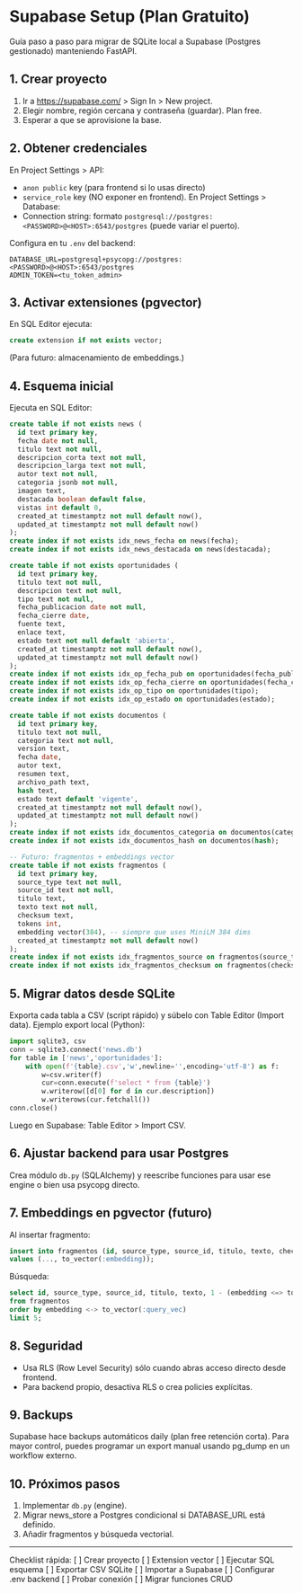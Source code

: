 # Supabase Setup (Plan Gratuito)

Guía paso a paso para migrar de SQLite local a Supabase (Postgres gestionado) manteniendo FastAPI.

## 1. Crear proyecto
1. Ir a https://supabase.com/ > Sign In > New project.
2. Elegir nombre, región cercana y contraseña (guardar). Plan free.
3. Esperar a que se aprovisione la base.

## 2. Obtener credenciales
En Project Settings > API:
- `anon public` key (para frontend si lo usas directo) 
- `service_role` key (NO exponer en frontend).
En Project Settings > Database:
- Connection string: formato `postgresql://postgres:<PASSWORD>@<HOST>:6543/postgres` (puede variar el puerto).

Configura en tu `.env` del backend:
```
DATABASE_URL=postgresql+psycopg://postgres:<PASSWORD>@<HOST>:6543/postgres
ADMIN_TOKEN=<tu_token_admin>
```

## 3. Activar extensiones (pgvector)
En SQL Editor ejecuta:
```sql
create extension if not exists vector;
```
(Para futuro: almacenamiento de embeddings.)

## 4. Esquema inicial
Ejecuta en SQL Editor:
```sql
create table if not exists news (
  id text primary key,
  fecha date not null,
  titulo text not null,
  descripcion_corta text not null,
  descripcion_larga text not null,
  autor text not null,
  categoria jsonb not null,
  imagen text,
  destacada boolean default false,
  vistas int default 0,
  created_at timestamptz not null default now(),
  updated_at timestamptz not null default now()
);
create index if not exists idx_news_fecha on news(fecha);
create index if not exists idx_news_destacada on news(destacada);

create table if not exists oportunidades (
  id text primary key,
  titulo text not null,
  descripcion text not null,
  tipo text not null,
  fecha_publicacion date not null,
  fecha_cierre date,
  fuente text,
  enlace text,
  estado text not null default 'abierta',
  created_at timestamptz not null default now(),
  updated_at timestamptz not null default now()
);
create index if not exists idx_op_fecha_pub on oportunidades(fecha_publicacion);
create index if not exists idx_op_fecha_cierre on oportunidades(fecha_cierre);
create index if not exists idx_op_tipo on oportunidades(tipo);
create index if not exists idx_op_estado on oportunidades(estado);

create table if not exists documentos (
  id text primary key,
  titulo text not null,
  categoria text not null,
  version text,
  fecha date,
  autor text,
  resumen text,
  archivo_path text,
  hash text,
  estado text default 'vigente',
  created_at timestamptz not null default now(),
  updated_at timestamptz not null default now()
);
create index if not exists idx_documentos_categoria on documentos(categoria);
create index if not exists idx_documentos_hash on documentos(hash);

-- Futuro: fragmentos + embeddings vector
create table if not exists fragmentos (
  id text primary key,
  source_type text not null,
  source_id text not null,
  titulo text,
  texto text not null,
  checksum text,
  tokens int,
  embedding vector(384), -- siempre que uses MiniLM 384 dims
  created_at timestamptz not null default now()
);
create index if not exists idx_fragmentos_source on fragmentos(source_type, source_id);
create index if not exists idx_fragmentos_checksum on fragmentos(checksum);
```

## 5. Migrar datos desde SQLite
Exporta cada tabla a CSV (script rápido) y súbelo con Table Editor (Import data).
Ejemplo export local (Python):
```python
import sqlite3, csv
conn = sqlite3.connect('news.db')
for table in ['news','oportunidades']:
    with open(f'{table}.csv','w',newline='',encoding='utf-8') as f:
        w=csv.writer(f)
        cur=conn.execute(f'select * from {table}')
        w.writerow([d[0] for d in cur.description])
        w.writerows(cur.fetchall())
conn.close()
```
Luego en Supabase: Table Editor > Import CSV.

## 6. Ajustar backend para usar Postgres
Crea módulo `db.py` (SQLAlchemy) y reescribe funciones para usar ese engine o bien usa psycopg directo.

## 7. Embeddings en pgvector (futuro)
Al insertar fragmento:
```sql
insert into fragmentos (id, source_type, source_id, titulo, texto, checksum, tokens, embedding)
values (..., to_vector(:embedding));
```
Búsqueda:
```sql
select id, source_type, source_id, titulo, texto, 1 - (embedding <=> to_vector(:query_vec)) as score
from fragmentos
order by embedding <-> to_vector(:query_vec)
limit 5;
```

## 8. Seguridad
- Usa RLS (Row Level Security) sólo cuando abras acceso directo desde frontend.
- Para backend propio, desactiva RLS o crea policies explícitas.

## 9. Backups
Supabase hace backups automáticos daily (plan free retención corta). Para mayor control, puedes programar un export manual usando pg_dump en un workflow externo.

## 10. Próximos pasos
1. Implementar `db.py` (engine). 
2. Migrar news_store a Postgres condicional si DATABASE_URL está definido. 
3. Añadir fragmentos y búsqueda vectorial.

---
Checklist rápida:
[ ] Crear proyecto
[ ] Extension vector
[ ] Ejecutar SQL esquema
[ ] Exportar CSV SQLite
[ ] Importar a Supabase
[ ] Configurar .env backend
[ ] Probar conexión
[ ] Migrar funciones CRUD
